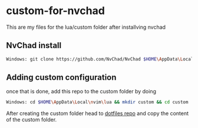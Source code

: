 # custom-for-nvchad
This are my files for the lua/custom folder after installving nvchad

## NvChad install
```bash
Windows: git clone https://github.com/NvChad/NvChad $HOME\AppData\Local\nvim --depth 1 && nvim
```
## Adding custom configuration
once that is done, add this repo to the custom folder by doing
``` bash
Windows: cd $HOME\AppData\Local\nvim\lua && mkdir custom && cd custom
```
After creating the custom folder head to [dotfiles repo](https://github.com/theweak1/dotfiles) and copy the content of the custom folder.
